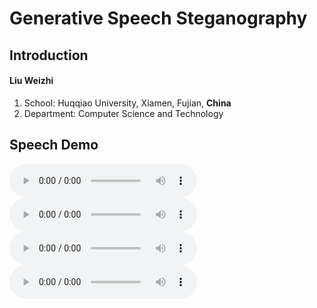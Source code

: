 # Generative Speech Steganography

## Introduction
#### Liu Weizhi
1. School: Huqqiao University, Xiamen, Fujian, **China**
2. Department: Computer Science and Technology

## Speech Demo
<audio controls>
  <source src="speech/ljs_speech10.wav"> 
</audio>

<audio controls>
  <source src="speech/ljs_stego10.wav">
</audio>

<audio controls>
  <source src="speech/ljs_speech20.wav">  
</audio>

<audio controls>
  <source src="speech/ljs_stego20.wav">  
</audio>
